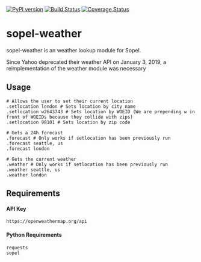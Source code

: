 [![PyPI version](https://badge.fury.io/py/sopel-modules.weather.svg)](https://badge.fury.io/py/sopel-modules.weather)
[![Build Status](https://travis-ci.com/RustyBower/sopel-weather.svg?branch=master)](https://travis-ci.com/RustyBower/sopel-weather)
[![Coverage Status](https://coveralls.io/repos/github/RustyBower/sopel-weather/badge.svg?branch=master)](https://coveralls.io/github/RustyBower/sopel-weather?branch=master)

# sopel-weather
sopel-weather is an weather lookup module for Sopel.

Since Yahoo deprecated their weather API on January 3, 2019, a reimplementation of the weather module was necessary 

## Usage
```
# Allows the user to set their current location
.setlocation london # Sets location by city name
.setlocation w2643743 # Sets location by WOEID (We are prepending w in front of WOEIDs because they collide with zips)
.setlocation 98101 # Sets location by zip code

# Gets a 24h forecast
.forecast # Only works if setlocation has been previously run
.forecast seattle, us
.forecast london

# Gets the current weather
.weather # Only works if setlocation has been previously run
.weather seattle, us
.weather london
```

## Requirements
#### API Key
```
https://openweathermap.org/api
```

#### Python Requirements
```
requests
sopel
```
